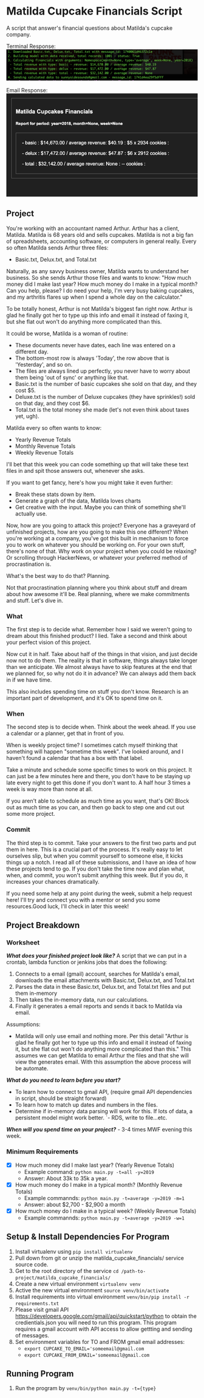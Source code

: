# Matilda Cupcake Financials Script

A script that answer's financial questions about Matilda's cupcake company.

Terminal Response:
![alt screenshot](https://github.com/sunnysidesounds/matilda_cupcake_financials/blob/master/terminal_response.png?raw=true)

Email Response:
![alt screenshot](https://github.com/sunnysidesounds/matilda_cupcake_financials/blob/master/email_response.png?raw=true)


## Project

You're working with an accountant named Arthur. Arthur has a client, Matilda.  Matilda is 68 years old and sells cupcakes.  Matilda is not a big fan of 
spreadsheets, accounting software, or computers in general really. Every so often Matilda sends Arthur three files:

- Basic.txt, Delux.txt, and Total.txt

Naturally, as any savvy business owner, Matilda wants to understand her business.  So she sends Arthur those files and wants to know: "How much money did I make 
last year? How much money do I make in a typical month?  Can you help, please? I do need your help,  I'm very busy baking cupcakes, and my arthritis flares 
up when I spend a whole day on the calculator."

To be totally honest, Arthur is not Matilda's biggest fan right now.  Arthur is glad he finally got her to type up this info and email it instead of faxing it, 
but she flat out won't do anything more complicated than this.

It could be worse, Matilda is a woman of routine:
- These documents never have dates, each line was entered on a different day.  
- The bottom-most row is always 'Today', the row above that is 'Yesterday', and so on.
- The files are always lined up perfectly, you never have to worry about them being 'out of sync' or anything like that.
- Basic.txt is the number of basic cupcakes she sold on that day, and they cost $5.  
- Deluxe.txt is the number of Deluxe cupcakes (they have sprinkles!) sold on that day, and they cost $6.  
- Total.txt is the total money she made (let's not even think about taxes yet, ugh).

Matilda every so often wants to know:
- Yearly Revenue Totals
- Monthly Revenue Totals
- Weekly Revenue Totals

I'll bet that this week you can code something up that will take these text files in and spit those answers out, whenever she asks.

If you want to get fancy, here's how you might take it even further:
- Break these stats down by item.
- Generate a graph of the data, Matilda loves charts
- Get creative with the input.  Maybe you can think of something she'll actually use.

Now, how are you going to attack this project? Everyone has a graveyard of unfinished projects, how are you going to make this one different? When you're working 
at a company, you've got this built in mechanism to force you to work on whatever you should be working on. For your own stuff, there's none of that.
Why work on your project when you could be relaxing? Or scrolling through HackerNews, or whatever your preferred method of
procrastination is. 

What's the best way to do that? Planning. 

Not that procrastination planning where you think about stuff and dream about how awesome it'll be. Real planning, where we make commitments and stuff. 
Let's dive in. 

### What

The first step is to decide what. Remember how I said we weren't going to dream about this finished product? I lied. Take a second and think 
about your perfect vision of this project. 

Now cut it in half. Take about half of the things in that vision, and just decide now not to do them. The reality is that in software, things always take 
longer than we anticipate. We almost always have to skip features at the end that we planned for, so why not do it in advance? We can always add them back 
in if we have time. 

This also includes spending time on stuff you don't know. Research is an important part of development, and it's OK to spend time on it. 

### When
The second step is to decide when. Think about the week ahead. If you use a calendar or a planner, get that in front of you. 

When is weekly project time? I sometimes catch myself thinking that something will happen "sometime this week". I've looked around, and I haven't found a 
calendar that has a box with that label. 

Take a minute and schedule some specific times to work on this project. It can just be a few minutes here and there, you don't have to be staying up late every 
night to get this done if you don't want to. A half hour 3 times a week is way more than none at all. 

If you aren't able to schedule as much time as you want, that's OK! Block out as much time as you can, and then go back to step one and cut out some more project. 

### Commit 

The third step is to commit.  Take your answers to the first two parts and put them in here. This is a crucial part of the process. It's really easy to let 
ourselves slip, but when you commit yourself to someone else, it kicks things up a notch. I read all of these submissions, and I have an idea of how these 
projects tend to go. If you don't take the time now and plan what, when, and commit, you won't submit anything this week. But if you do, it increases your 
chances dramatically. 

If you need some help at any point during the week, submit a help request here!  I'll try and connect you with a mentor or send you some resources.Good luck, 
I'll check in later this week!


## Project Breakdown

### Worksheet

***What does your finished project look like?***
A script that we can put in a crontab, lambda function or jenkins jobs that does the following:
1. Connects to a email (gmail) account, searches for Matilda's email, downloads the email attachments with Basic.txt, Delux.txt, and Total.txt
2. Parses the data in these Basic.txt, Delux.txt, and Total.txt files and put them in-memory
3. Then takes the in-memory data, run our calculations.
4. Finally it generates a email reports and sends it back to Matilda via email.

Assumptions:
- Matilda will only use email and nothing more. Per this detail "Arthur is glad he finally got her to type up this info and
email it instead of faxing it, but she flat out won't do anything more complicated than this." This assumes we can get
Matilda to email Arthur the files and that she will view the generates email. With this assumption the above process will
be automate.

***What do you need to learn before you start?***
- To learn how to connect to gmail API, (require gmail API dependencies in script, should be straight forward)
- To learn how to match up dates and numbers in the files.
- Determine if in-memory data parsing will work for this. If lots of data, a persistent model might work better.
`- RDS, write to file...etc.

***When will you spend time on your project?***
    - 3-4 times MWF evening this week.


### Minimum Requirements
- [X] How much money did I make last year? (Yearly Revenue Totals)
    - Example command: `python main.py -t=all -y=2019`
    - Answer: About 33k to 35k a year.
- [X] How much money do I make in a typical month? (Monthly Revenue Totals)
    - Example commannds: `python main.py -t=average -y=2019 -m=1`
    - Answer: about $2,700 - $2,900 a month
- [X] How much money do I make in a typical week? (Weekly Revenue Totals)
    - Example commannds: `python main.py -t=average -y=2019 -w=1`

## Setup & Install Dependencies For Program
1. Install virtualenv using `pip install virtualenv`
2. Pull down from git or unzip the matilda_cupcake_financials/ service source code.
3. Get to the root directory of the service `cd /path-to-project/matilda_cupcake_financials/`
4. Create a new virtual environment `virtualenv venv`
5. Active the new virtual environment `source venv/bin/activate`
6. Install requirements into virtual environment `venv/bin/pip install -r requirements.txt`
7. Please visit gmail API https://developers.google.com/gmail/api/quickstart/python to obtain the credientials.json you will need
to run this program. This program requires a gmail account with API access to allow gettting and sending of messages.
8. Set environment variables for TO and FROM gmail email addresses:
    - `export CUPCAKE_TO_EMAIL='someemail@gmail.com`
    - `export CUPCAKE_FROM_EMAIL='someemail@gmail.com`

## Running Program
1. Run the program by `venv/bin/python main.py -t={type}`


